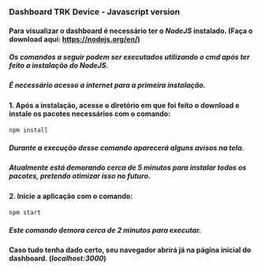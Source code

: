 ### Dashboard TRK Device - Javascript version

#### Para visualizar o dashboard é necessário ter o *NodeJS* instalado. (Faça o download aqui: https://nodejs.org/en/)
##### Os comandos a seguir podem ser executados utilizando o *cmd* após ter feito a instalação do NodeJS.
##### É necessário acesso a internet para a primeira instalação.

#### 1. Após a instalação, acesse o diretório em que foi feito o download e instale os pacotes necessários com o comando:  
```npm install```
##### Durante a execução desse comando aparecerá alguns avisos na tela.
##### Atualmente está demorando cerca de 5 minutos para instalar todos os pacotes, pretendo otimizar isso no futuro.

#### 2. Inicie a aplicação com o comando:
```npm start```
##### Este comando demora cerca de 2 minutos para executar.

#### Caso tudo tenha dado certo, seu navegador abrirá já na página inicial do dashboard. (*localhost:3000*)
